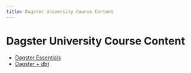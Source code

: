 ```yaml
---
title: Dagster University Course Content
---
```


# Dagster University Course Content

- [Dagster Essentials](/dagster-essentials)
- [Dagster + dbt](/dagster-dbt)
